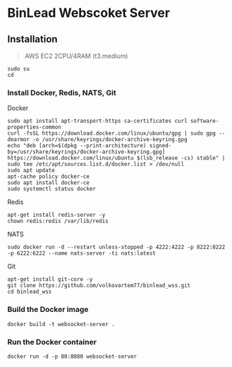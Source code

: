 # BinLead Webscoket Server
## Installation

> AWS EC2 2CPU/4RAM (t3.medium)   

```
sudo su
cd
```

### Install Docker, Redis, NATS, Git

Docker
```
sudo apt install apt-transport-https ca-certificates curl software-properties-common
curl -fsSL https://download.docker.com/linux/ubuntu/gpg | sudo gpg --dearmor -o /usr/share/keyrings/docker-archive-keyring.gpg
echo "deb [arch=$(dpkg --print-architecture) signed-by=/usr/share/keyrings/docker-archive-keyring.gpg] https://download.docker.com/linux/ubuntu $(lsb_release -cs) stable" | sudo tee /etc/apt/sources.list.d/docker.list > /dev/null
sudo apt update
apt-cache policy docker-ce
sudo apt install docker-ce
sudo systemctl status docker
```
Redis
```
apt-get install redis-server -y
chown redis:redis /var/lib/redis
```
NATS
```
sudo docker run -d --restart unless-stopped -p 4222:4222 -p 8222:8222 -p 6222:6222 --name nats-server -ti nats:latest
```  
Git
```
apt-get install git-core -y
git clone https://github.com/volkovartem77/binlead_wss.git
cd binlead_wss
```

### Build the Docker image
```
docker build -t websocket-server .
```

### Run the Docker container
```
docker run -d -p 80:8080 websocket-server
```